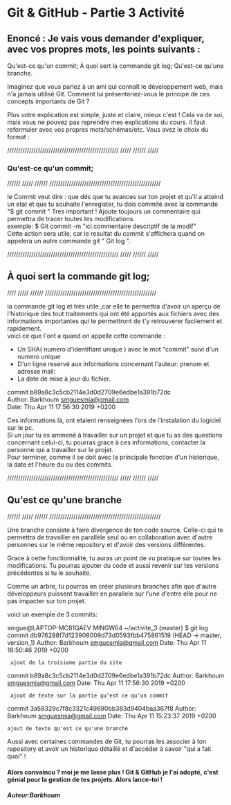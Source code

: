 <h1>Git & GitHub - Partie 3 Activité</h1>

<h2>Enoncé : Je vais vous demander d'expliquer, avec vos propres mots, les points suivants : </h2>

<p>Qu'est-ce qu'un commit;
À quoi sert la commande git log;
Qu'est-ce qu'une branche.</p>

<p>Imaginez que vous parlez à un ami qui connaît le développement web, mais n'a jamais utilisé Git. Comment lui présenteriez-vous le principe de ces concepts importants de Git ?</p>

<p>Plus votre explication est simple, juste et claire, mieux c'est ! Cela va de soi, mais vous ne pouvez pas reprendre mes explications du cours. Il faut reformuler avec vos propres mots/schémas/etc. Vous avez le choix du format :</p>

///////////////////////////////////////////////////
/////										 //////
///// <h3> Qu'est-ce qu'un commit; </h3>     //////
/////                                        //////
///////////////////////////////////////////////////

  le Commit veut dire : que dés que tu avances sur ton projet et qu'il a atteind un etat et que tu souhaite l'enregister, tu dois commité avec la commande "$ git commit "  Tres important ! Ajoute toujours un commentaire qui permettra de tracer toutes tes modifications.<br>
  exemple:  $ Git commit -m "ici commentaire descriptif de la modif"<br> 
  Cette action sera utile, car le resultat du commit s'affichera quand on appelera un autre commande git " Git log ".

 

///////////////////////////////////////////////////
/////										 //////
/////<h2> À quoi sert la commande git log;</h2>////
/////                                        //////
///////////////////////////////////////////////////

<p>la commande git log et trés utile ,car elle te permettra d'avoir un aperçu de l'historique des tout traitements qui ont été apportés aux fichiers avec des informations importantes qui te permettront de t'y retrouverer facilement et rapidement.<br>
voici ce que l'ont a quand on appelle cette commande :<br>

- Un SHA( numero d'identifiant unique ) avec le mot "commit" suivi d'un numero unique <br>
- D'un ligne reservé aux informations concernant l'auteur: prenom et adresse mail:<br>
- La date de mise à jour du fichier.

commit b89a8c3c5cb2114e3d0d2709e6edbe1a391b72dc<br>
Author: Barkhoum <smguesmia@gmail.com><br>
Date:   Thu Apr 11 17:56:30 2019 +0200 <br>

Ces informations là, ont etaient renseignées l'ors de l'instalation du logiciel sur le pc.<br>
Si un jour tu es ammené à travailler sur un projet  et que tu as des questions concernant celui-ci, tu pourras grace à ces informations, contacter la personne qui a travailler sur le projet.<br>
Pour terminer, comme il se doit avec la principale fonction d'un historique, la date et l'heure du ou des commits.<br>

///////////////////////////////////////////////////
/////										 //////
/////  <h2> Qu'est ce qu'une branche </h2>   //////
/////                                        //////
///////////////////////////////////////////////////

<p>Une branche consiste à faire divergence de ton code source. Celle-ci qui te permettra de travailler en parallèle seul ou en collaboration avec d'autre personnes sur le même repository et d'avoir des versions différentes. <br>

Grace à cette fonctionnalité, tu auras un point de vu pratique sur toutes les modifications. Tu pourras ajouter du code et aussi revenir sur tes versions précédentes si tu le souhaite.<br>

Comme un arbre, tu pourras en créer plusieurs branches afin que d'autre développeurs puissent travailler en parallele sur l'une d'entre elle pour ne pas impacter sur ton projet.<br>

voici un exemple de 3 commits:

smgue@LAPTOP-MC81QAEV MINGW64 ~/activite_3 (master)
$ git log
commit db976288f7d123908009d73d0593fbb475861519 (HEAD -> master, version_1)
Author: Barkhoum <smguesmia@gmail.com>
Date:   Thu Apr 11 18:50:46 2019 +0200

     ajout de la troisieme partie du site

commit b89a8c3c5cb2114e3d0d2709e6edbe1a391b72dc
Author: Barkhoum <smguesmia@gmail.com>
Date:   Thu Apr 11 17:56:30 2019 +0200

     ajout de texte sur la partie qu'est ce qu'un commit

commit 3a58329c7f8c3321c49690bb383d9404baa367f8
Author: Barkhoum <smguesmia@gmail.com>
Date:   Thu Apr 11 15:23:37 2019 +0200

    ajout de texte qu'est ce qu'une branche



Aussi avec certaines commandes de Git, tu pourras les associer à ton repository et avoir un historique détaillé et d'accéder  à savoir  "qui a fait quoi" !  </p>
<h4>Alors convaincu ? moi je me lasse plus ! Git & GitHub je l'ai adopté, c'est génial pour la gestion de tes projets. Alors lance-toi !</h4>


<h5>Auteur:Barkhoum </h5>








